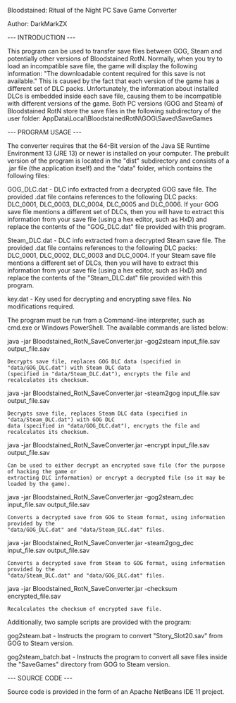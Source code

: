 Bloodstained: Ritual of the Night PC Save Game Converter

Author: DarkMarkZX


--- INTRODUCTION ---

This program can be used to transfer save files between GOG, Steam and potentially other versions
of Bloodstained RotN. Normally, when you try to load an incompatible save file, the game will
display the following information:
  "The downloadable content required for this save is not available."
This is caused by the fact that each version of the game has a different set of DLC packs.
Unfortunately, the information about installed DLCs is embedded inside each save file, causing them
to be incompatible with different versions of the game.
Both PC versions (GOG and Steam) of Bloodstained RotN store the save files in the following
subdirectory of the user folder:
  AppData\Local\BloodstainedRotN\GOG\Saved\SaveGames


--- PROGRAM USAGE ---

The converter requires that the 64-Bit version of the Java SE Runtime Environment 13 (JRE 13)
or newer is installed on your computer. The prebuilt version of the program is located in the
"dist" subdirectory and consists of a .jar file (the application itself) and the "data" folder,
which contains the following files:

  GOG_DLC.dat	-	DLC info extracted from a decrypted GOG save file. The provided .dat file
					contains references to the following DLC packs: DLC_0001, DLC_0003, DLC_0004,
					DLC_0005 and DLC_0006. If your GOG save file mentions a different set of DLCs,
					then you will have to extract this information from your save file (using a hex
					editor, such as HxD) and replace the contents of the "GOG_DLC.dat" file
					provided with this program.
					
  Steam_DLC.dat	-	DLC info extracted from a decrypted Steam save file. The provided .dat file
					contains references to the following DLC packs: DLC_0001, DLC_0002, DLC_0003
					and DLC_0004. If your Steam save file mentions a different set of DLCs, then
					you will have to extract this information from your save file (using a hex
					editor, such as HxD) and replace the contents of the "Steam_DLC.dat" file
					provided with this program.
					
  key.dat		-	Key used for decrypting and encrypting save files. No modifications required.

The program must be run from a Command-line interpreter, such as cmd.exe or Windows PowerShell.
The available commands are listed below:


  java -jar Bloodstained_RotN_SaveConverter.jar -gog2steam input_file.sav output_file.sav
  
    Decrypts save file, replaces GOG DLC data (specified in "data/GOG_DLC.dat") with Steam DLC data
	(specified in "data/Steam_DLC.dat"), encrypts the file and recalculates its checksum.


  java -jar Bloodstained_RotN_SaveConverter.jar -steam2gog input_file.sav output_file.sav
  
    Decrypts save file, replaces Steam DLC data (specified in "data/Steam_DLC.dat") with GOG DLC
	data (specified in "data/GOG_DLC.dat"), encrypts the file and recalculates its checksum.


  java -jar Bloodstained_RotN_SaveConverter.jar -encrypt input_file.sav output_file.sav
  
    Can be used to either decrypt an encrypted save file (for the purpose of hacking the game or
	extracting DLC information) or encrypt a decrypted file (so it may be loaded by the game).


  java -jar Bloodstained_RotN_SaveConverter.jar -gog2steam_dec input_file.sav output_file.sav
  
    Converts a decrypted save from GOG to Steam format, using information provided by the
	"data/GOG_DLC.dat" and "data/Steam_DLC.dat" files.


  java -jar Bloodstained_RotN_SaveConverter.jar -steam2gog_dec input_file.sav output_file.sav
  
    Converts a decrypted save from Steam to GOG format, using information provided by the
	"data/Steam_DLC.dat" and "data/GOG_DLC.dat" files.


  java -jar Bloodstained_RotN_SaveConverter.jar -checksum encrypted_file.sav
  
    Recalculates the checksum of encrypted save file.


Additionally, two sample scripts are provided with the program:

  gog2steam.bat			-	Instructs the program to convert "Story_Slot20.sav" from GOG to Steam
							version.
							
  gog2steam_batch.bat	-	Instructs the program to convert all save files inside the "SaveGames"
							directory from GOG to Steam version.


--- SOURCE CODE ---

Source code is provided in the form of an Apache NetBeans IDE 11 project.

